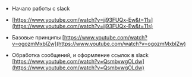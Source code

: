 - Начало работы с slack
- [https://www.youtube.com/watch?v=jj93FUQx-Ew&t=11s](https://www.youtube.com/watch?v=jj93FUQx-Ew&t=11s)

- Базовые принципы
[https://www.youtube.com/watch?v=ogozmMxblZw](https://www.youtube.com/watch?v=ogozmMxblZw)

- Обработка сообщений, и оформление ссылок в slack
[https://www.youtube.com/watch?v=QsmbvwgOLdw](https://www.youtube.com/watch?v=QsmbvwgOLdw)